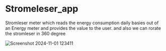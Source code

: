 # Stromeleser_app
Stromleser  meter which reads the energy consumption daily basies out of an Energy meter and provides the value to the user.
and also we can rorate the stromleser in 360 degree

![Screenshot 2024-11-01 123411](https://github.com/user-attachments/assets/38eb9d3c-58e9-4586-9e44-8506ebe2f811)



